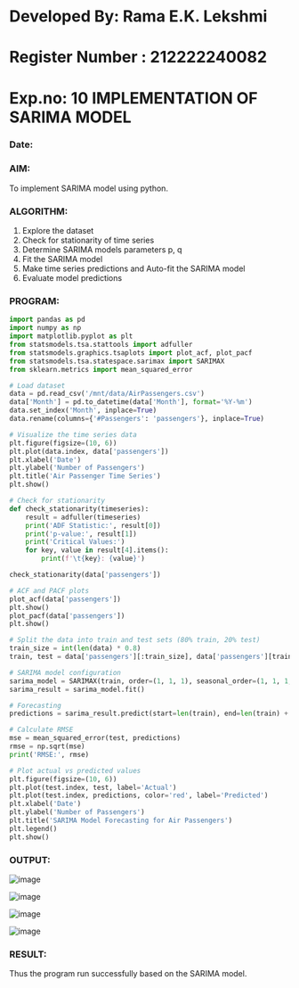 # Developed By: Rama E.K. Lekshmi
# Register Number : 212222240082

# Exp.no: 10   IMPLEMENTATION OF SARIMA MODEL
### Date: 

### AIM:
To implement SARIMA model using python.
### ALGORITHM:
1. Explore the dataset
2. Check for stationarity of time series
3. Determine SARIMA models parameters p, q
4. Fit the SARIMA model
5. Make time series predictions and Auto-fit the SARIMA model
6. Evaluate model predictions
### PROGRAM:
```py
import pandas as pd
import numpy as np
import matplotlib.pyplot as plt
from statsmodels.tsa.stattools import adfuller
from statsmodels.graphics.tsaplots import plot_acf, plot_pacf
from statsmodels.tsa.statespace.sarimax import SARIMAX
from sklearn.metrics import mean_squared_error

# Load dataset
data = pd.read_csv('/mnt/data/AirPassengers.csv')
data['Month'] = pd.to_datetime(data['Month'], format='%Y-%m')
data.set_index('Month', inplace=True)
data.rename(columns={'#Passengers': 'passengers'}, inplace=True)

# Visualize the time series data
plt.figure(figsize=(10, 6))
plt.plot(data.index, data['passengers'])
plt.xlabel('Date')
plt.ylabel('Number of Passengers')
plt.title('Air Passenger Time Series')
plt.show()

# Check for stationarity
def check_stationarity(timeseries):
    result = adfuller(timeseries)
    print('ADF Statistic:', result[0])
    print('p-value:', result[1])
    print('Critical Values:')
    for key, value in result[4].items():
        print(f'\t{key}: {value}')

check_stationarity(data['passengers'])

# ACF and PACF plots
plot_acf(data['passengers'])
plt.show()
plot_pacf(data['passengers'])
plt.show()

# Split the data into train and test sets (80% train, 20% test)
train_size = int(len(data) * 0.8)
train, test = data['passengers'][:train_size], data['passengers'][train_size:]

# SARIMA model configuration
sarima_model = SARIMAX(train, order=(1, 1, 1), seasonal_order=(1, 1, 1, 12))
sarima_result = sarima_model.fit()

# Forecasting
predictions = sarima_result.predict(start=len(train), end=len(train) + len(test) - 1, dynamic=False)

# Calculate RMSE
mse = mean_squared_error(test, predictions)
rmse = np.sqrt(mse)
print('RMSE:', rmse)

# Plot actual vs predicted values
plt.figure(figsize=(10, 6))
plt.plot(test.index, test, label='Actual')
plt.plot(test.index, predictions, color='red', label='Predicted')
plt.xlabel('Date')
plt.ylabel('Number of Passengers')
plt.title('SARIMA Model Forecasting for Air Passengers')
plt.legend()
plt.show()

```
### OUTPUT:

![image](https://github.com/user-attachments/assets/8055a35d-3d02-4575-a257-90d047dd0905)

![image](https://github.com/user-attachments/assets/eb6dfce3-ffb2-4ca1-b436-60ba5bd5b1ce)

![image](https://github.com/user-attachments/assets/84f14efc-f1bb-42f6-8a33-501e586ce296)

![image](https://github.com/user-attachments/assets/76f09be8-17a0-49f1-8fa5-f5bfd042a628)


### RESULT:
Thus the program run successfully based on the SARIMA model.
